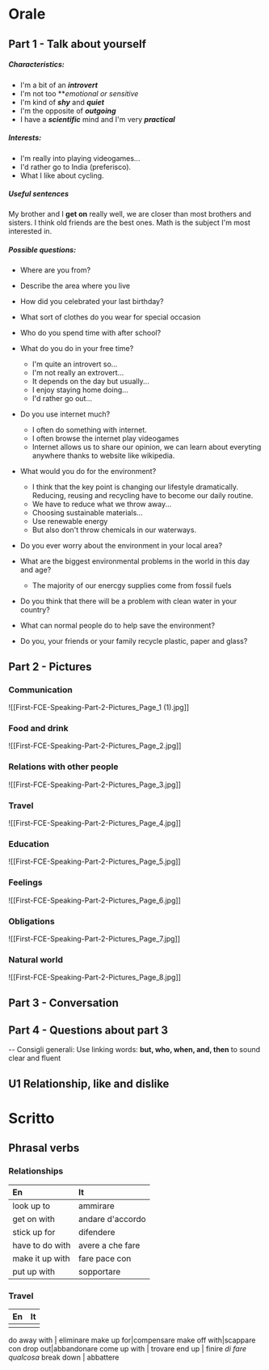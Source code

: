# Orale
## Part 1 - Talk about yourself
##### Characteristics:
- I'm a bit of an ***introvert***
- I'm not too ***emotional or sensitive*
- I'm kind of ***shy*** and ***quiet***
- I'm the opposite of ***outgoing***
- I have a ***scientific*** mind and I'm very ***practical***

##### Interests:
- I'm really into playing videogames...
- I'd rather go to India (preferisco).
- What I like about cycling.

##### Useful sentences
My brother and I **get on** really well, we are closer than most brothers and sisters. 
I think old friends are the best ones.
Math is the subject I'm most interested in.

##### Possible questions:
- Where are you from?
- Describe the area where you live
- How did you celebrated your last birthday?
- What sort of clothes do you wear for special occasion
- Who do you spend time with after school?
- What do you do in your free time?
	- I'm quite an introvert so...
	- I'm not really an extrovert...
	- It depends on the day but usually...
	- I enjoy staying home doing...
	- I'd rather go out... 
- Do you use internet much?
	- I often do something with internet.
	- I often browse the internet play videogames
	- Internet allows us to share our opinion, we can learn about everyting anywhere thanks to website like wikipedia.


- What would you do for the environment?
	- I think that the key point is changing our lifestyle dramatically. Reducing, reusing and recycling have to become our daily routine.
	- We have to reduce what we throw away...
	- Choosing sustainable materials...
	- Use renewable energy
	- But also don't throw chemicals in our waterways.
- Do you ever worry about the environment in your local area?
- What are the biggest environmental problems in the world in this day and age?
	- The majority of our enercgy supplies come from fossil fuels
- Do you think that there will be a problem with clean water in your country?
- What can normal people do to help save the environment?
- Do you, your friends or your family recycle plastic, paper and glass?
## Part 2 - Pictures 
### Communication
![[First-FCE-Speaking-Part-2-Pictures_Page_1 (1).jpg]]



### Food and drink
![[First-FCE-Speaking-Part-2-Pictures_Page_2.jpg]]
### Relations with other people
![[First-FCE-Speaking-Part-2-Pictures_Page_3.jpg]]
### Travel
![[First-FCE-Speaking-Part-2-Pictures_Page_4.jpg]]
### Education
![[First-FCE-Speaking-Part-2-Pictures_Page_5.jpg]]
### Feelings
![[First-FCE-Speaking-Part-2-Pictures_Page_6.jpg]]
### Obligations
![[First-FCE-Speaking-Part-2-Pictures_Page_7.jpg]]
### Natural world
![[First-FCE-Speaking-Part-2-Pictures_Page_8.jpg]]


## Part 3 - Conversation
## Part 4 - Questions about part 3


--
Consigli generali:
Use linking words: **but, who, when, and, then** to sound clear and fluent

## U1 Relationship, like and dislike


# Scritto
## Phrasal verbs
### Relationships
| En  | It  |
|:--- |:--- |
|look up to     | ammirare     |
|get on with     | andare d'accordo    |
|stick up for|difendere|
|have to do with|avere a che fare|
|make it up with|fare pace con|
|put up with| sopportare|

### Travel
| En  | It  |
|:--- |:--- |
| | |

do away with | eliminare
make up for|compensare
make off with|scappare con
drop out|abbandonare
come up with | trovare 
end up | finire *di fare qualcosa*
break down | abbattere

